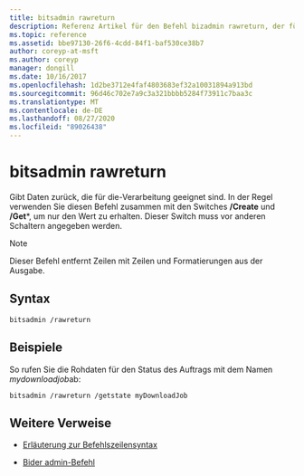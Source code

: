 ```yaml
---
title: bitsadmin rawreturn
description: Referenz Artikel für den Befehl bizadmin rawreturn, der für die Verarbeitung geeignete Daten zurückgibt.
ms.topic: reference
ms.assetid: bbe97130-26f6-4cdd-84f1-baf530ce38b7
author: coreyp-at-msft
ms.author: coreyp
manager: dongill
ms.date: 10/16/2017
ms.openlocfilehash: 1d2be3712e4faf4803683ef32a10031894a913bd
ms.sourcegitcommit: 96d46c702e7a9c3a321bbbb5284f73911c7baa3c
ms.translationtype: MT
ms.contentlocale: de-DE
ms.lasthandoff: 08/27/2020
ms.locfileid: "89026438"
---
```

# <a name="bitsadmin-rawreturn"></a>bitsadmin rawreturn

Gibt Daten zurück, die für die-Verarbeitung geeignet sind. In der Regel verwenden Sie diesen Befehl zusammen mit den Switches **/Create** und **/Get***, um nur den Wert zu erhalten. Dieser Switch muss vor anderen Schaltern angegeben werden.

> [!NOTE]
> Dieser Befehl entfernt Zeilen mit Zeilen und Formatierungen aus der Ausgabe.

## <a name="syntax"></a>Syntax

```
bitsadmin /rawreturn
```

## <a name="examples"></a>Beispiele

So rufen Sie die Rohdaten für den Status des Auftrags mit dem Namen *mydownloadjob*ab:

```
bitsadmin /rawreturn /getstate myDownloadJob
```

## <a name="additional-references"></a>Weitere Verweise

- [Erläuterung zur Befehlszeilensyntax](command-line-syntax-key.md)

- [Bider admin-Befehl](bitsadmin.md)
